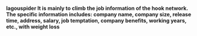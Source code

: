 #### lagouspider It  is  mainly to climb  the job information of  the hook network. The specific information includes: company name, company size, release time, address, salary, job temptation, company benefits, working years, etc., with weight loss
